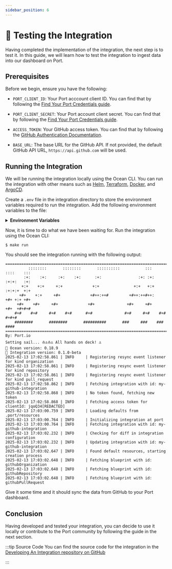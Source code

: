```yaml
---
sidebar_position: 6
---
```



# 🧪 Testing the Integration
Having completed the implementation of the integration, the next step is to test it. In this guide, we will learn how to test the integration to ingest data into our dashboard on Port.

## Prerequisites
Before we begin, ensure you have the following:

- `PORT_CLIENT_ID`: Your Port acccount client ID. You can find that by following the [Find Your Port Credentials guide](https://docs.port.io/build-your-software-catalog/custom-integration/api/#find-your-port-credentials).

- `PORT_CLIENT_SECRET`: Your Port account client secret. You can find that by following the [Find Your Port Credentials guide](https://docs.port.io/build-your-software-catalog/custom-integration/api/#find-your-port-credentials).

- `ACCESS_TOKEN`: Your GitHub access token. You can find that by following the [GitHub Authentication Documentation](https://docs.github.com/en/rest/authentication/authenticating-to-the-rest-api?apiVersion=2022-11-28).

- `BASE_URL`: The base URL for the GitHub API. If not provided, the default GitHub API URL, `https://api.github.com` will be used.

## Running the Integration
We will be running the integration locally using the Ocean CLI. You can run the integration with other means such as [Helm](../deployment/helm.md), [Terraform](../deployment/terraform.md), [Docker](../deployment//docker.md), and [ArgoCD](../deployment/argocd.md).

Create a `.env` file in the integration directory to store the environment variables required to run the integration. Add the following environment variables to the file:

<details>

<summary><b>Environment Variables</b></summary>

```shell showLineNumbers title=".env"
OCEAN__PORT__CLIENT_ID=<your-port-client-secret>
OCEAN__PORT__CLIENT_SECRET=<your-port-client-secret>
OCEAN__INTEGRATION__CONFIG__ACCESS_TOKEN=<your-github-access-token>
OCEAN__EVENT_LISTENER__TYPE=POLLING
```

</details>

Now, it is time to do what we have been waiting for. Run the integration using the Ocean CLI:

```console showLineNumbers title="bash"
$ make run
```

You should see the integration running with the following output:

```shell
=====================================================================================
          ::::::::       ::::::::       ::::::::::           :::        ::::    :::
        :+:    :+:     :+:    :+:      :+:                :+: :+:      :+:+:   :+:
       +:+    +:+     +:+             +:+               +:+   +:+     :+:+:+  +:+
      +#+    +:+     +#+             +#++:++#         +#++:++#++:    +#+ +:+ +#+
     +#+    +#+     +#+             +#+              +#+     +#+    +#+  +#+#+#
    #+#    #+#     #+#    #+#      #+#              #+#     #+#    #+#   #+#+#
    ########       ########       ##########       ###     ###    ###    ####
=====================================================================================
By: Port.io
Setting sail... ⛵️⚓️⛵️⚓️ All hands on deck! ⚓️
🌊 Ocean version: 0.18.9
🚢 Integration version: 0.1.0-beta
2025-02-13 17:02:58.861 | INFO     | Registering resync event listener for kind organization
2025-02-13 17:02:58.861 | INFO     | Registering resync event listener for kind repository
2025-02-13 17:02:58.861 | INFO     | Registering resync event listener for kind pull_request
2025-02-13 17:02:58.862 | INFO     | Fetching integration with id: my-github-integration
2025-02-13 17:02:58.868 | INFO     | No token found, fetching new token
2025-02-13 17:02:58.868 | INFO     | Fetching access token for clientId: jqoQ34[REDACTED]
2025-02-13 17:03:00.759 | INFO     | Loading defaults from .port/resources
2025-02-13 17:03:00.764 | INFO     | Initializing integration at port
2025-02-13 17:03:00.764 | INFO     | Fetching integration with id: my-github-integration
2025-02-13 17:03:02.232 | INFO     | Checking for diff in integration configuration
2025-02-13 17:03:02.232 | INFO     | Updating integration with id: my-github-integration
2025-02-13 17:03:02.647 | INFO     | Found default resources, starting creation process
2025-02-13 17:03:02.648 | INFO     | Fetching blueprint with id: githubOrganization
2025-02-13 17:03:02.648 | INFO     | Fetching blueprint with id: githubRepository
2025-02-13 17:03:02.648 | INFO     | Fetching blueprint with id: githubPullRequest

```

Give it some time and it should sync the data from GitHub to your Port dashboard.

## Conclusion
Having developed and tested your integration, you can decide to use it locally or contribute to the Port community by following the guide in the next section.

:::tip Source Code
You can find the source code for the integration in the [Developing An Integration repository on GitHub](https://github.com/port-labs/developing-an-integration)

:::
